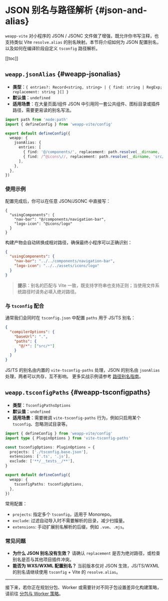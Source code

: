 # JSON 别名与路径解析 {#json-and-alias}

`weapp-vite` 对小程序的 JSON / JSONC 文件做了增强，既允许你书写注释，也支持类似 Vite `resolve.alias` 的别名映射。本节将介绍如何为 JSON 配置别名，以及如何在编译阶段自定义 `tsconfig` 路径解析。

[[toc]]

## `weapp.jsonAlias` {#weapp-jsonalias}
- **类型**：`{ entries?: Record<string, string> | { find: string | RegExp; replacement: string }[] }`
- **默认值**：`undefined`
- **适用场景**：在大量页面/组件 JSON 中引用同一套公共组件、图标目录或插件路径，需要更易读的别名写法。

```ts
import path from 'node:path'
import { defineConfig } from 'weapp-vite/config'

export default defineConfig({
  weapp: {
    jsonAlias: {
      entries: [
        { find: '@/components/', replacement: path.resolve(__dirname, 'src/components/') },
        { find: /^@icons\//, replacement: path.resolve(__dirname, 'src/assets/icons/') },
      ],
    },
  },
})
```

### 使用示例

配置完成后，你可以在任意 JSON/JSONC 中直接写：

```jsonc
{
  "usingComponents": {
    "nav-bar": "@/components/navigation-bar",
    "logo-icon": "@icons/logo"
  }
}
```

构建产物会自动转换成相对路径，确保最终小程序可以正确识别：

```json
{
  "usingComponents": {
    "nav-bar": "../../components/navigation-bar",
    "logo-icon": "../../assets/icons/logo"
  }
}
```

> **提示**：别名的匹配与 Vite 一致，既支持字符串也支持正则；当使用文件系统路径时请务必填入绝对路径。

### 与 `tsconfig` 配合

通常我们会同时在 `tsconfig.json` 中配置 `paths` 用于 JS/TS 别名：

```json
{
  "compilerOptions": {
    "baseUrl": ".",
    "paths": {
      "@/*": ["src/*"]
    }
  }
}
```

JS/TS 的别名由内置的 `vite-tsconfig-paths` 处理，JSON 的别名由 `jsonAlias` 处理，两者可以共存，互不影响。
更多实战示例请参考 [路径别名指南](/guide/alias)。

## `weapp.tsconfigPaths` {#weapp-tsconfigpaths}
- **类型**：`TsconfigPathsOptions`
- **默认值**：`undefined`
- **适用场景**：需要微调 `vite-tsconfig-paths` 行为，例如只启用某个 `tsconfig`、忽略测试目录等。

```ts
import { defineConfig } from 'weapp-vite/config'
import type { PluginOptions } from 'vite-tsconfig-paths'

const tsconfigOptions: PluginOptions = {
  projects: ['./tsconfig.base.json'],
  extensions: ['.ts', '.js'],
  exclude: ['**/__tests__/**'],
}

export default defineConfig({
  weapp: {
    tsconfigPaths: tsconfigOptions,
  },
})
```

常用配置：

- `projects`: 指定多个 `tsconfig`，适用于 Monorepo。
- `exclude`: 过滤自动导入时不需要解析的目录，减少扫描量。
- `extensions`: 手动扩展别名解析的后缀，例如 `.vue`、`.mjs`。

### 常见问题

- **为什么 JSON 别名没有生效？** 请确认 `replacement` 是否为绝对路径，或检查别名是否与其他项目插件冲突。
- **能否为 WXS/WXML 配置别名？** 当前版本仅对 JSON 生效，JS/TS/WXML 的别名请继续使用 `tsconfig` + Vite 的 `resolve.alias`。

---

接下来，若你正在规划分包、Worker 或需要针对不同子包设置差异化构建策略，请前往 [分包与 Worker 策略](./subpackages-and-worker.md)。
